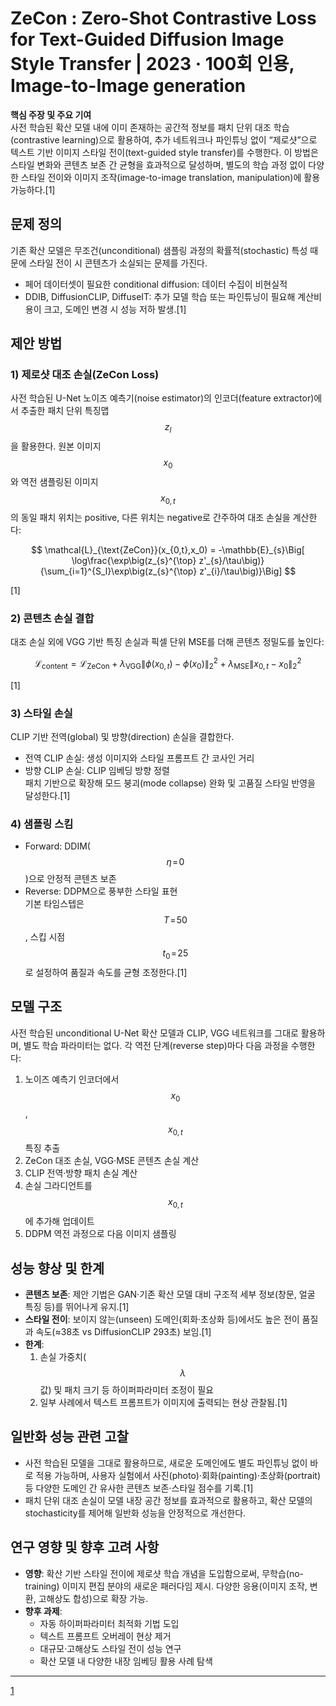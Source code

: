# ZeCon : Zero-Shot Contrastive Loss for Text-Guided Diffusion Image Style Transfer | 2023 · 100회 인용, Image-to-Image generation

**핵심 주장 및 주요 기여**  
사전 학습된 확산 모델 내에 이미 존재하는 공간적 정보를 패치 단위 대조 학습(contrastive learning)으로 활용하여, 추가 네트워크나 파인튜닝 없이 “제로샷”으로 텍스트 기반 이미지 스타일 전이(text-guided style transfer)를 수행한다. 이 방법은 스타일 변화와 콘텐츠 보존 간 균형을 효과적으로 달성하며, 별도의 학습 과정 없이 다양한 스타일 전이와 이미지 조작(image-to-image translation, manipulation)에 활용 가능하다.[1]

## 문제 정의  
기존 확산 모델은 무조건(unconditional) 샘플링 과정의 확률적(stochastic) 특성 때문에 스타일 전이 시 콘텐츠가 소실되는 문제를 가진다.  
- 페어 데이터셋이 필요한 conditional diffusion: 데이터 수집이 비현실적  
- DDIB, DiffusionCLIP, DiffuseIT: 추가 모델 학습 또는 파인튜닝이 필요해 계산비용이 크고, 도메인 변경 시 성능 저하 발생.[1]

## 제안 방법  
### 1) 제로샷 대조 손실(ZeCon Loss)  
사전 학습된 U-Net 노이즈 예측기(noise estimator)의 인코더(feature extractor)에서 추출한 패치 단위 특징맵 $$z_l$$을 활용한다. 원본 이미지 $$x_0$$와 역전 샘플링된 이미지 $$x_{0,t}$$의 동일 패치 위치는 positive, 다른 위치는 negative로 간주하여 대조 손실을 계산한다:  

$$
\mathcal{L}_{\text{ZeCon}}(x_{0,t},x_0)
= -\mathbb{E}_{s}\Big[ \log\frac{\exp\big(z_{s}^{\top} z'_{s}/\tau\big)}
{\sum_{i=1}^{S_l}\exp\big(z_{s}^{\top} z'_{i}/\tau\big)}\Big]
$$

[1]

### 2) 콘텐츠 손실 결합  
대조 손실 외에 VGG 기반 특징 손실과 픽셀 단위 MSE를 더해 콘텐츠 정밀도를 높인다:  

```math
\mathcal{L}_{\text{content}}
= \mathcal{L}_{\text{ZeCon}} + \lambda_{\text{VGG}}\|\phi(x_{0,t})-\phi(x_0)\|_2^2
+ \lambda_{\text{MSE}}\|x_{0,t}-x_0\|_2^2
```

[1]

### 3) 스타일 손실  
CLIP 기반 전역(global) 및 방향(direction) 손실을 결합한다.  
- 전역 CLIP 손실: 생성 이미지와 스타일 프롬프트 간 코사인 거리  
- 방향 CLIP 손실: CLIP 임베딩 방향 정렬  
패치 기반으로 확장해 모드 붕괴(mode collapse) 완화 및 고품질 스타일 반영을 달성한다.[1]

### 4) 샘플링 스킴  
- Forward: DDIM($$\eta\!=\!0$$)으로 안정적 콘텐츠 보존  
- Reverse: DDPM으로 풍부한 스타일 표현  
기본 타임스텝은 $$T\!=\!50$$, 스킵 시점 $$t_0\!=\!25$$로 설정하여 품질과 속도를 균형 조정한다.[1]

## 모델 구조  
사전 학습된 unconditional U-Net 확산 모델과 CLIP, VGG 네트워크를 그대로 활용하며, 별도 학습 파라미터는 없다. 각 역전 단계(reverse step)마다 다음 과정을 수행한다:  
1. 노이즈 예측기 인코더에서 $$x_0$$, $$x_{0,t}$$ 특징 추출  
2. ZeCon 대조 손실, VGG·MSE 콘텐츠 손실 계산  
3. CLIP 전역·방향 패치 손실 계산  
4. 손실 그라디언트를 $$x_{0,t}$$에 추가해 업데이트  
5. DDPM 역전 과정으로 다음 이미지 샘플링  

## 성능 향상 및 한계  
- **콘텐츠 보존**: 제안 기법은 GAN·기존 확산 모델 대비 구조적 세부 정보(창문, 얼굴 특징 등)를 뛰어나게 유지.[1]
- **스타일 전이**: 보이지 않는(unseen) 도메인(회화·초상화 등)에서도 높은 전이 품질과 속도(≈38초 vs DiffusionCLIP 293초) 보임.[1]
- **한계**:  
  1. 손실 가중치($$\lambda$$값) 및 패치 크기 등 하이퍼파라미터 조정이 필요  
  2. 일부 사례에서 텍스트 프롬프트가 이미지에 출력되는 현상 관찰됨.[1]

## 일반화 성능 관련 고찰  
- 사전 학습된 모델을 그대로 활용하므로, 새로운 도메인에도 별도 파인튜닝 없이 바로 적용 가능하며, 사용자 실험에서 사진(photo)·회화(painting)·초상화(portrait) 등 다양한 도메인 간 유사한 콘텐츠 보존·스타일 점수를 기록.[1]
- 패치 단위 대조 손실이 모델 내장 공간 정보를 효과적으로 활용하고, 확산 모델의 stochasticity를 제어해 일반화 성능을 안정적으로 개선한다.

## 연구 영향 및 향후 고려 사항  
- **영향**: 확산 기반 스타일 전이에 제로샷 학습 개념을 도입함으로써, 무학습(no-training) 이미지 편집 분야의 새로운 패러다임 제시. 다양한 응용(이미지 조작, 변환, 고해상도 합성)으로 확장 가능.  
- **향후 과제**:  
  - 자동 하이퍼파라미터 최적화 기법 도입  
  - 텍스트 프롬프트 오버레이 현상 제거  
  - 대규모·고해상도 스타일 전이 성능 연구  
  - 확산 모델 내 다양한 내장 임베딩 활용 사례 탐색  

---

[1](https://ppl-ai-file-upload.s3.amazonaws.com/web/direct-files/attachments/22370781/c9fa545b-3f49-417e-b7f3-749e4e0e34f6/2303.08622v2.pdf)
